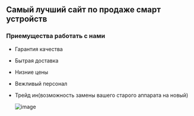 ## Самый лучший сайт по продаже смарт устройств
### Приемущества работать с нами
- Гарантия качества
- Бытрая доставка
- Низние цены
- Вежливый персонал
- Трейд ин(возможность замены вашего старого аппарата на новый)
  
  ![image](https://user-images.githubusercontent.com/130753599/234013425-a2ce0e8b-0037-4e0c-b17d-2575d08035d6.png)
 
